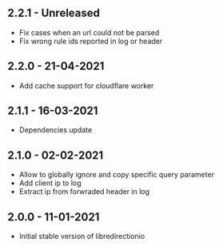 ## 2.2.1 - Unreleased

 * Fix cases when an url could not be parsed
 * Fix wrong rule ids reported in log or header

## 2.2.0 - 21-04-2021

 * Add cache support for cloudflare worker

## 2.1.1 - 16-03-2021

 * Dependencies update

## 2.1.0 - 02-02-2021

 * Allow to globally ignore and copy specific query parameter
 * Add client ip to log
 * Extract ip from forwraded header in log

## 2.0.0 - 11-01-2021

 * Initial stable version of libredirectionio
